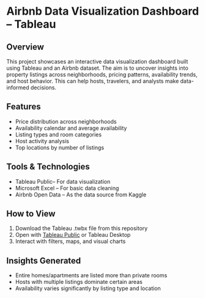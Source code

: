 #  Airbnb Data Visualization Dashboard – Tableau

##  Overview
This project showcases an interactive data visualization dashboard built using Tableau and an Airbnb dataset. The aim is to uncover insights into property listings across neighborhoods, pricing patterns, availability trends, and host behavior. This can help hosts, travelers, and analysts make data-informed decisions.

##  Features
- Price distribution across neighborhoods
- Availability calendar and average availability
- Listing types and room categories
- Host activity analysis
- Top locations by number of listings

##  Tools & Technologies
- Tableau Public– For data visualization
- Microsoft Excel  – For basic data cleaning
- Airbnb Open Data – As the data source from Kaggle

##  How to View
1. Download the Tableau .twbx file from this repository
2. Open with [Tableau Public](https://public.tableau.com/en-us/s/download/) or Tableau Desktop
3. Interact with filters, maps, and visual charts

##  Insights Generated
- Entire homes/apartments are listed more than private rooms
- Hosts with multiple listings dominate certain areas
- Availability varies significantly by listing type and location

